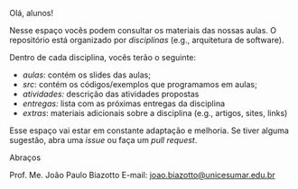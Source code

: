 Olá, alunos!

Nesse espaço vocês podem consultar os materiais das nossas aulas.
O repositório está organizado por *disciplinas* (e.g., arquitetura de software).

Dentro de cada disciplina, vocês terão o seguinte:

 - *aulas*:  contém os slides das aulas;
 - *src*: contém os códigos/exemplos que programamos em aulas;
 - *atividades:* descrição das atividades propostas
 - *entregas:* lista com as próximas entregas da disciplina
 - *extras*: materiais adicionais sobre a disciplina (e.g., artigos, sites, links)

Esse espaço vai estar em constante adaptação e melhoria. Se tiver alguma sugestão, abra uma *issue* ou faça um *pull request*. 

Abraços

Prof. Me. João Paulo Biazotto
E-mail: joao.biazotto@unicesumar.edu.br

